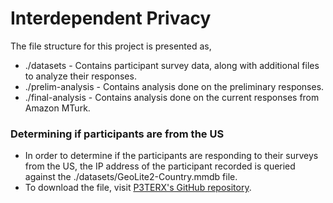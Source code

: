 # Interdependent Privacy

The file structure for this project is presented as,
- ./datasets - Contains participant survey data, along with additional files to analyze their responses.
- ./prelim-analysis - Contains analysis done on the preliminary responses.
- ./final-analysis - Contains analysis done on the current responses from Amazon MTurk.

### Determining if participants are from the US
- In order to determine if the participants are responding to their surveys from the US, the IP address of the participant recorded is queried against the ./datasets/GeoLite2-Country.mmdb file. 
- To download the file, visit [P3TERX's GitHub repository](https://github.com/P3TERX/GeoLite.mmdb/releases).